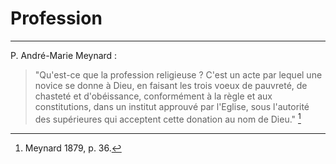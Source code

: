 # Profession

***

P. André-Marie Meynard :

> "Qu'est-ce que la profession religieuse ? C'est un acte par lequel une novice se donne à Dieu, en faisant les trois voeux de pauvreté, de chasteté et d'obéissance, conformément à la règle et aux constitutions, dans un institut approuvé par l'Eglise, sous l'autorité des supérieures qui acceptent cette donation au nom de Dieu." [^2]

[^2]: Meynard 1879, p. 36.


